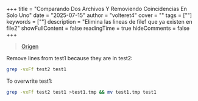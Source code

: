+++
title = "Comparando Dos Archivos Y Removiendo Coincidencias En Solo Uno"
date = "2025-07-15"
author = "volteret4"
cover = ""
tags = [""]
keywords = [""]
description = "Elimina las lineas de file1 que ya existen en file2"
showFullContent = false
readingTime = true
hideComments = false
+++


> [Origen](<https://stackoverflow.com/questions/37503186/comparing-two-files-by-lines-and-removing-duplicates-from-first-file" class="tc-tiddlylink-external>)

Remove lines from test1 because they are in test2:

```bash
grep -vxFf test2 test1
```


To overwrite test1:
```bash
grep -vxFf test2 test1 >test1.tmp && mv test1.tmp test1
```
